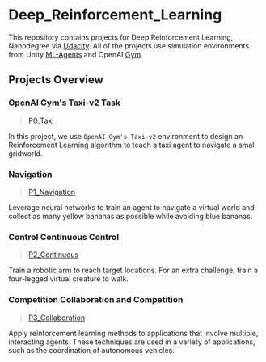 # Deep_Reinforcement_Learning
This repository contains projects for Deep Reinforcement Learning, Nanodegree via [Udacity](https://www.udacity.com/course/deep-reinforcement-learning-nanodegree--nd893). All of the projects use simulation environments from Unity [ML-Agents](https://github.com/Unity-Technologies/ml-agents) and OpenAI [Gym](https://gym.openai.com/). 

## Projects Overview

### OpenAI Gym's Taxi-v2 Task
>[P0_Taxi](https://github.com/nalbert9/Deep_Reinforcement_Learning/tree/master/P0_Taxi)

In this project, we use ```OpenAI Gym's Taxi-v2``` environment to design an Reinforcement Learning algorithm to teach a taxi agent to navigate a small gridworld. 

### Navigation
>[P1_Navigation](https://github.com/nalbert9/Deep_Reinforcement_Learning/tree/master/P1_navigation)

Leverage neural networks to train an agent to navigate a virtual world and collect as many yellow bananas as possible while avoiding blue bananas.

### Control Continuous Control
>[P2_Continuous](https://github.com/nalbert9/Deep_Reinforcement_Learning/tree/master/P2_Continuous-control)

Train a robotic arm to reach target locations. For an extra challenge, train a four-legged virtual creature to walk.

### Competition Collaboration and Competition
>[P3_Collaboration](https://github.com/nalbert9/Deep_Reinforcement_Learning/tree/master/P3_Collab-compet)

Apply reinforcement learning methods to applications that involve multiple, interacting agents. These techniques are used in a variety of applications, such as the
coordination of autonomous vehicles.
